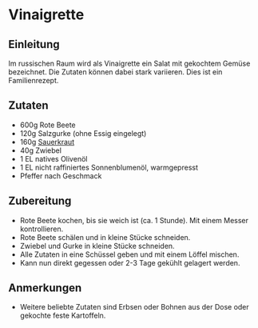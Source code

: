 # Vinaigrette

## Einleitung

Im russischen Raum wird als Vinaigrette ein Salat mit gekochtem Gemüse bezeichnet. Die Zutaten können dabei stark variieren. Dies ist ein Familienrezept.

## Zutaten

- 600g Rote Beete
- 120g Salzgurke (ohne Essig eingelegt)
- 160g [Sauerkraut](sauerkraut.md)
- 40g Zwiebel
- 1 EL natives Olivenöl
- 1 EL nicht raffiniertes Sonnenblumenöl, warmgepresst
- Pfeffer nach Geschmack

## Zubereitung

- Rote Beete kochen, bis sie weich ist (ca. 1 Stunde). Mit einem Messer kontrollieren.
- Rote Beete schälen und in kleine Stücke schneiden.
- Zwiebel und Gurke in kleine Stücke schneiden.
- Alle Zutaten in eine Schüssel geben und mit einem Löffel mischen.
- Kann nun direkt gegessen oder 2-3 Tage gekühlt gelagert werden.

## Anmerkungen

- Weitere beliebte Zutaten sind Erbsen oder Bohnen aus der Dose oder gekochte feste Kartoffeln.
